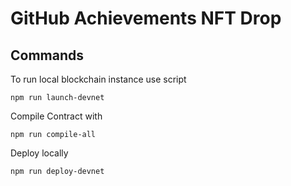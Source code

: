 # GitHub Achievements NFT Drop

## Commands

To run local blockchain instance use script

``` npm run launch-devnet ```

Compile Contract with

``` npm run compile-all ```

Deploy locally

``` npm run deploy-devnet ```
